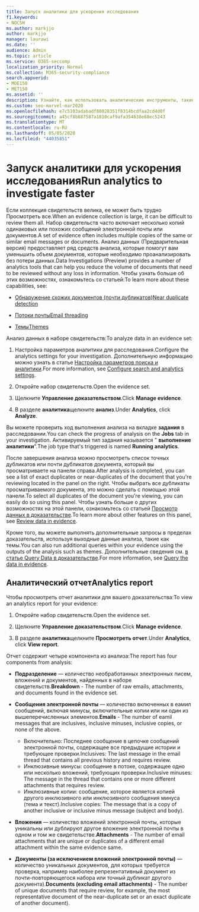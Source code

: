 ```yaml
---
title: Запуск аналитики для ускорения исследования
f1.keywords:
- NOCSH
ms.author: markjjo
author: markjjo
manager: laurawi
ms.date: ''
audience: Admin
ms.topic: article
ms.service: O365-seccomp
localization_priority: Normal
ms.collection: M365-security-compliance
search.appverid:
- MOE150
- MET150
ms.assetid: ''
description: Узнайте, как использовать аналитические инструменты, такие как поиск повторяющихся сообщений, почтовые потоки и темы для ускорения расследования.
ms.custom: seo-marvel-mar2020
ms.openlocfilehash: e7c5103adabadf88028351f0314bcdfaa2cd4d0f
ms.sourcegitcommit: a45cf8b887587a1810caf9afa354638e68ec5243
ms.translationtype: MT
ms.contentlocale: ru-RU
ms.lasthandoff: 05/05/2020
ms.locfileid: "44035851"
---
```

# <a name="run-analytics-to-investigate-faster"></a><span data-ttu-id="c5057-103">Запуск аналитики для ускорения исследования</span><span class="sxs-lookup"><span data-stu-id="c5057-103">Run analytics to investigate faster</span></span>

<span data-ttu-id="c5057-104">Если коллекция свидетельств велика, ее может быть трудно Просмотреть все.</span><span class="sxs-lookup"><span data-stu-id="c5057-104">When an evidence collection is large, it can be difficult to review them all.</span></span> <span data-ttu-id="c5057-105">Набор свидетельств часто включает несколько копий одинаковых или похожих сообщений электронной почты или документов.</span><span class="sxs-lookup"><span data-stu-id="c5057-105">A set of evidence often includes multiple copies of the same or similar email messages or documents.</span></span> <span data-ttu-id="c5057-106">Анализ данных (Предварительная версия) предоставляет ряд средств анализа, которые помогут вам уменьшить объем документов, которые необходимо проанализировать без потери данных.</span><span class="sxs-lookup"><span data-stu-id="c5057-106">Data Investigations (Preview) provides a number of analytics tools that can help you reduce the volume of documents that need to be reviewed without any loss in information.</span></span> <span data-ttu-id="c5057-107">Чтобы узнать больше об этих возможностях, ознакомьтесь со статьей:</span><span class="sxs-lookup"><span data-stu-id="c5057-107">To learn more about these capabilities, see:</span></span>

- [<span data-ttu-id="c5057-108">Обнаружение схожих документов (почти дубликатов)</span><span class="sxs-lookup"><span data-stu-id="c5057-108">Near duplicate detection</span></span>](near-duplicates.md)

- [<span data-ttu-id="c5057-109">Потоки почты</span><span class="sxs-lookup"><span data-stu-id="c5057-109">Email threading</span></span>](email-threading.md)

- [<span data-ttu-id="c5057-110">Темы</span><span class="sxs-lookup"><span data-stu-id="c5057-110">Themes</span></span>](themes.md)

<span data-ttu-id="c5057-111">Анализ данных в наборе свидетельств:</span><span class="sxs-lookup"><span data-stu-id="c5057-111">To analyze data in an evidence set:</span></span>

1. <span data-ttu-id="c5057-112">Настройка параметров аналитики для расследования.</span><span class="sxs-lookup"><span data-stu-id="c5057-112">Configure the analytics settings for your investigation.</span></span> <span data-ttu-id="c5057-113">Дополнительную информацию можно узнать в статье [Настройка параметров поиска и аналитики](configure-search-analytics-settings.md).</span><span class="sxs-lookup"><span data-stu-id="c5057-113">For more information, see [Configure search and analytics settings](configure-search-analytics-settings.md).</span></span>

2. <span data-ttu-id="c5057-114">Откройте набор свидетельств.</span><span class="sxs-lookup"><span data-stu-id="c5057-114">Open the evidence set.</span></span>

3. <span data-ttu-id="c5057-115">Щелкните **Управление доказательством**.</span><span class="sxs-lookup"><span data-stu-id="c5057-115">Click **Manage evidence**.</span></span>

4. <span data-ttu-id="c5057-116">В разделе **аналитика**щелкните **анализ**.</span><span class="sxs-lookup"><span data-stu-id="c5057-116">Under **Analytics**, click **Analyze**.</span></span>

<span data-ttu-id="c5057-117">Вы можете проверить ход выполнения анализа на вкладке **задания** в расследовании.</span><span class="sxs-lookup"><span data-stu-id="c5057-117">You can check the progress of analysis on the **Jobs** tab in your investigation.</span></span> <span data-ttu-id="c5057-118">Активируемый тип задания называется " **выполнение аналитики**".</span><span class="sxs-lookup"><span data-stu-id="c5057-118">The job type that's triggered is named **Running analytics**.</span></span>

 <span data-ttu-id="c5057-119">После завершения анализа можно просмотреть список точных дубликатов или почти дубликатов документа, который вы просматриваете на панели справа.</span><span class="sxs-lookup"><span data-stu-id="c5057-119">After analysis is completed, you can see a list of exact duplicates or near-duplicates of the document that you're reviewing located in the panel on the right.</span></span> <span data-ttu-id="c5057-120">Чтобы выбрать все дубликаты просматриваемого документа, это можно сделать с помощью этой панели.</span><span class="sxs-lookup"><span data-stu-id="c5057-120">To select all duplicates of the document you're viewing, you can easily do so using this panel.</span></span> <span data-ttu-id="c5057-121">Чтобы узнать больше о других возможностях на этой панели, ознакомьтесь со статьей [Просмотр данных в доказательстве](review-data-in-evidence.md).</span><span class="sxs-lookup"><span data-stu-id="c5057-121">To learn more about other features on this panel, see [Review data in evidence](review-data-in-evidence.md).</span></span> 

<span data-ttu-id="c5057-122">Кроме того, вы можете выполнять дополнительные запросы в пределах доказательств, используя выходные данные анализа, такие как темы.</span><span class="sxs-lookup"><span data-stu-id="c5057-122">You can also run additional queries within your evidence using the outputs of the analysis such as themes.</span></span> <span data-ttu-id="c5057-123">Дополнительные сведения см. [в статье Query Data в доказательстве](evidence-query.md).</span><span class="sxs-lookup"><span data-stu-id="c5057-123">For more information, see [Query the data in evidence](evidence-query.md).</span></span>

## <a name="analytics-report"></a><span data-ttu-id="c5057-124">Аналитический отчет</span><span class="sxs-lookup"><span data-stu-id="c5057-124">Analytics report</span></span>

<span data-ttu-id="c5057-125">Чтобы просмотреть отчет аналитики для вашего доказательства:</span><span class="sxs-lookup"><span data-stu-id="c5057-125">To view an analytics report for your evidence:</span></span>

1. <span data-ttu-id="c5057-126">Откройте набор свидетельств.</span><span class="sxs-lookup"><span data-stu-id="c5057-126">Open the evidence set.</span></span>

2. <span data-ttu-id="c5057-127">Щелкните **Управление доказательством**.</span><span class="sxs-lookup"><span data-stu-id="c5057-127">Click **Manage evidence**.</span></span>

3. <span data-ttu-id="c5057-128">В разделе **аналитика**щелкните **Просмотреть отчет**.</span><span class="sxs-lookup"><span data-stu-id="c5057-128">Under **Analytics**, click **View report**.</span></span>

<span data-ttu-id="c5057-129">Отчет содержит четыре компонента из анализа:</span><span class="sxs-lookup"><span data-stu-id="c5057-129">The report has four components from analysis:</span></span>

- <span data-ttu-id="c5057-130">**Подразделение** — количество необработанных электронных писем, вложений и документов, найденных в наборе свидетельств.</span><span class="sxs-lookup"><span data-stu-id="c5057-130">**Breakdown** - The number of raw emails, attachments, and documents found in the evidence set.</span></span>

- <span data-ttu-id="c5057-131">**Сообщения электронной почты** — количество включенных в еамил сообщений, включая минусы, включительные копии или ни один из вышеперечисленных элементов.</span><span class="sxs-lookup"><span data-stu-id="c5057-131">**Emails** - The number of eamil messages that are inclusives, inclusive minuses, inclusive copies, or none of the above.</span></span>
   - <span data-ttu-id="c5057-132">Включительно: Последнее сообщение в цепочке сообщений электронной почты, содержащее все предыдущие истории и требующее проверки.</span><span class="sxs-lookup"><span data-stu-id="c5057-132">Inclusives: The last message in the email thread that contains all previous history and requires review.</span></span>
   - <span data-ttu-id="c5057-133">Инклюзивные минусы: сообщение в потоке, содержащее одно или несколько вложений, требующих проверки.</span><span class="sxs-lookup"><span data-stu-id="c5057-133">Inclusive minuses: The message in the thread that contains one or more different attachments that requires review.</span></span>
   - <span data-ttu-id="c5057-134">Инклюзивные копии: сообщение, которое является копией другого инклюзивного или инклюзивного сообщения минуса (тема и текст).</span><span class="sxs-lookup"><span data-stu-id="c5057-134">Inclusive copies: The message that is a copy of another inclusive or inclusive minus message (subject and body).</span></span>

- <span data-ttu-id="c5057-135">**Вложения** — количество вложений электронной почты, которые уникальны или дублируют другое вложение электронной почты в одном и том же свидетельстве.</span><span class="sxs-lookup"><span data-stu-id="c5057-135">**Attachments** - The number of email attachments that are unique or duplicates of a different email attachment within the same evidence same.</span></span>

- <span data-ttu-id="c5057-136">**Документы (за исключением вложений электронной почты)** — количество уникальных документов, для которых требуется проверка, например наиболее репрезентативный документ из почти-повторяющегося набора или точный дубликат другого документа).</span><span class="sxs-lookup"><span data-stu-id="c5057-136">**Documents (excluding email attachments)** - The number of unique documents that require review, for example, the most representative document of the near-duplicate set or an exact duplicate of another document).</span></span>
